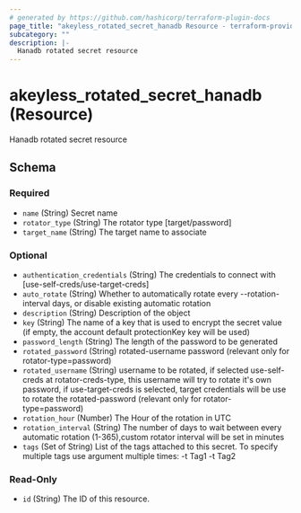 ```yaml
---
# generated by https://github.com/hashicorp/terraform-plugin-docs
page_title: "akeyless_rotated_secret_hanadb Resource - terraform-provider-akeyless"
subcategory: ""
description: |-
  Hanadb rotated secret resource
---
```


# akeyless_rotated_secret_hanadb (Resource)

Hanadb rotated secret resource



<!-- schema generated by tfplugindocs -->
## Schema

### Required

- `name` (String) Secret name
- `rotator_type` (String) The rotator type [target/password]
- `target_name` (String) The target name to associate

### Optional

- `authentication_credentials` (String) The credentials to connect with [use-self-creds/use-target-creds]
- `auto_rotate` (String) Whether to automatically rotate every --rotation-interval days, or disable existing automatic rotation
- `description` (String) Description of the object
- `key` (String) The name of a key that is used to encrypt the secret value (if empty, the account default protectionKey key will be used)
- `password_length` (String) The length of the password to be generated
- `rotated_password` (String) rotated-username password (relevant only for rotator-type=password)
- `rotated_username` (String) username to be rotated, if selected use-self-creds at rotator-creds-type, this username will try to rotate it's own password, if use-target-creds is selected, target credentials will be use to rotate the rotated-password (relevant only for rotator-type=password)
- `rotation_hour` (Number) The Hour of the rotation in UTC
- `rotation_interval` (String) The number of days to wait between every automatic rotation (1-365),custom rotator interval will be set in minutes
- `tags` (Set of String) List of the tags attached to this secret. To specify multiple tags use argument multiple times: -t Tag1 -t Tag2

### Read-Only

- `id` (String) The ID of this resource.



